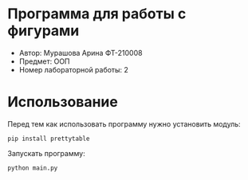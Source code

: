 # Программа для работы с фигурами

- Автор: Мурашова Арина ФТ-210008
- Предмет: ООП
- Номер лабораторной работы: 2

# Использование

Перед тем как использовать программу нужно установить модуль: 

`pip install prettytable`

Запускать программу:

`python main.py`
